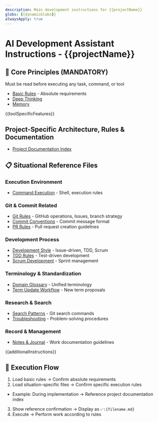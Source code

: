```yaml
---
description: Main development instructions for {{projectName}}
globs: {{dynamicGlobs}}
alwaysApply: true
---
```


# AI Development Assistant Instructions - {{projectName}}

## 🚨 Core Principles (MANDATORY)

Must be read before executing any task, command, or tool

- [Basic Rules](./instructions/base.md) - Absolute requirements
- [Deep Thinking](./instructions/deep-think.md)
- [Memory](./instructions/memory.md)

{{toolSpecificFeatures}}

## Project-Specific Architecture, Rules & Documentation

- [Project Documentation Index](./docs/README.md)

## 📋 Situational Reference Files

### Execution Environment

- [Command Execution](./instructions/command.md) - Shell, execution rules

### Git & Commit Related

- [Git Rules](./instructions/git.md) - GitHub operations, Issues, branch strategy
- [Commit Conventions](./instructions/commit-rules.md) - Commit message format
- [PR Rules](./instructions/pr-rules.md) - Pull request creation guidelines

### Development Process

- [Development Style](./instructions/develop.md) - Issue-driven, TDD, Scrum
- [TDD Rules](./instructions/KentBeck-tdd-rules.md) - Test-driven development
- [Scrum Development](./instructions/scrum.md) - Sprint management

### Terminology & Standardization

- [Domain Glossary](./instructions/domain-terms.md) - Unified terminology
- [Term Update Workflow](./instructions/domain-term-workflow.md) - New term proposals

### Research & Search

- [Search Patterns](./instructions/search-patterns.md) - Git search commands
- [Troubleshooting](./instructions/troubleshooting.md) - Problem-solving procedures

### Record & Management

- [Notes & Journal](./instructions/note.md) - Work documentation guidelines

{{additionalInstructions}}

## 🔄 Execution Flow

1. Load basic rules → Confirm absolute requirements
2. Load situation-specific files → Confirm specific execution rules

- Example: During implementation → Reference project documentation index

3. Show reference confirmation → Display as `✅️:{filename.md}`
4. Execute → Perform work according to rules